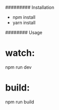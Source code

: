 ######### Installation

- npm install 
- yarn install


########  Usage

# watch:
npm run dev
# build:
npm run build